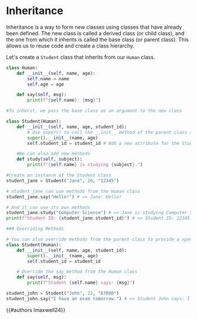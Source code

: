 # Inheritance

Inheritance is a way to form new classes using classes that have already been defined. The new class is
called a derived class (or child class), and the one from which it inherits is called the base class (or
parent class). This allows us to reuse code and create a class hierarchy.

Let's create a `Student` class that inherits from our `Human` class.
```python
class Human:
    def __init__(self, name, age):
        self.name = name
        self.age = age

    def say(self, msg):
        print(f"{self.name}: {msg}")

#To inherit, we pass the base class as an argument to the new class

class Student(Human):
    def __init__(self, name, age, student_id):
        # Use super() to call the __init__ method of the parent class (Human)
        super().__init__(name, age)
        self.student_id = student_id # Add a new attribute for the Student class

    #We can also add new methods
    def study(self, subject):
        print(f"{self.name} is studying {subject}.")

#Create an instance of the Student class
student_jane = Student("Jane", 20, "12345")

# student_jane can use methods from the Human class
student_jane.say("Hello!") # => Jane: Hello!

# And it can use its own methods
student_jane.study("Computer Science") # => Jane is studying Computer Science.
print(f"Student ID: {student_jane.student_id}") # => Student ID: 12345

### Overriding Methods

# You can also override methods from the parent class to provide a specific implementation for the child class.
class Student(Human):
    def __init__(self, name, age, student_id):
        super().__init__(name, age)
        self.student_id = student_id

    # Override the say method from the Human class
    def say(self, msg):
        print(f"Student {self.name} says: {msg}")

student_john = Student("John", 22, "67890")
student_john.say("I have an exam tomorrow.") # => Student John says: I have an exam tomorrow.
```
{{#authors lmaxwell24}}
